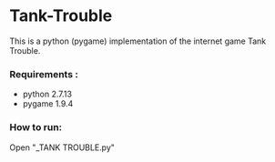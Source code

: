 # Tank-Trouble
This is a python (pygame) implementation of the internet game Tank Trouble.  
### Requirements :   
* python 2.7.13  
* pygame 1.9.4  

### How to run:
Open "_TANK TROUBLE.py"  
